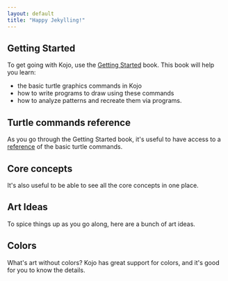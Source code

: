```yaml
---
layout: default
title: "Happy Jekylling!"
---
```


## Getting Started

To get going with Kojo, use the [Getting Started](http://wiki.kogics.net/kojo-codeactive-books#getting-started) book.
This book will help you learn:
* the basic turtle graphics commands in Kojo
* how to write programs to draw using these commands
* how to analyze patterns and recreate them via programs.

## Turtle commands reference
As you go through the Getting Started book, it's useful to have access to a [reference](command-reference/reference.md) of the basic turtle commands.

## Core concepts
It's also useful to be able to see all the core concepts in one place.

## Art Ideas
To spice things up as you go along, here are a bunch of art ideas.

## Colors
What's art without colors? Kojo has great support for colors, and it's good for you to know the details.

